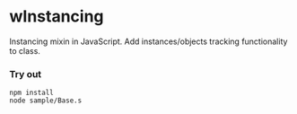 # wInstancing

Instancing mixin in JavaScript. Add instances/objects tracking functionality to class.

### Try out
```
npm install
node sample/Base.s
```































